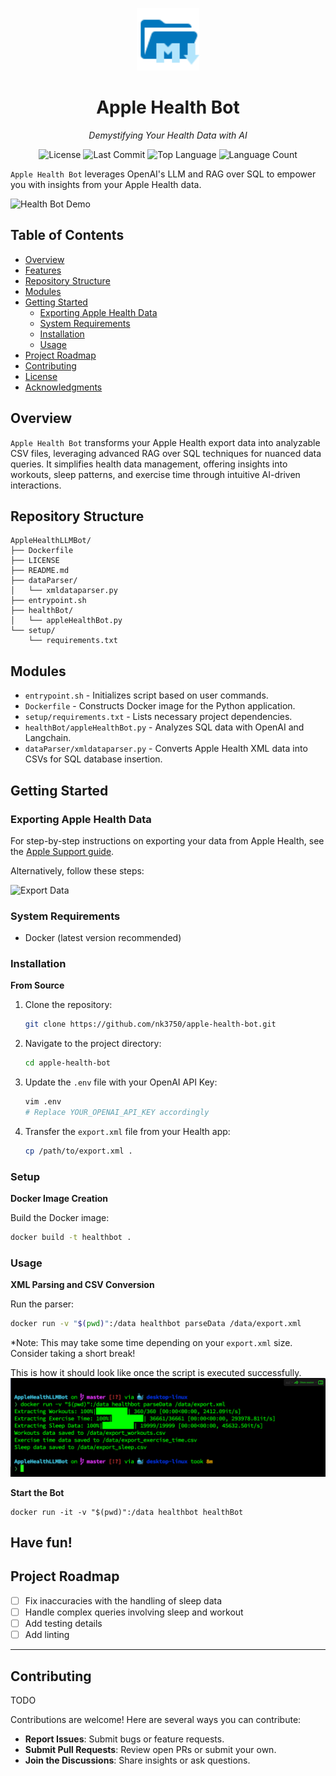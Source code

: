 <p align="center">
  <img src="https://raw.githubusercontent.com/PKief/vscode-material-icon-theme/ec559a9f6bfd399b82bb44393651661b08aaf7ba/icons/folder-markdown-open.svg" width="100" alt="Project Logo">
</p>

<h1 align="center">Apple Health Bot</h1>

<p align="center">
    <em>Demystifying Your Health Data with AI</em>
</p>

<p align="center">
    <img src="https://img.shields.io/github/license/nk3750/AppleHealthLLMBot?style=flat-square&logo=opensourceinitiative&logoColor=white&color=0080ff" alt="License">
    <img src="https://img.shields.io/github/last-commit/nk3750/AppleHealthLLMBot?style=flat-square&logo=git&logoColor=white&color=0080ff" alt="Last Commit">
    <img src="https://img.shields.io/github/languages/top/nk3750/AppleHealthLLMBot?style=flat-square&color=0080ff" alt="Top Language">
    <img src="https://img.shields.io/github/languages/count/nk3750/AppleHealthLLMBot?style=flat-square&color=0080ff" alt="Language Count">
</p>

`Apple Health Bot` leverages OpenAI's LLM and RAG over SQL to empower you with insights from your Apple Health data. 

![Health Bot Demo](img/demo.gif)

## Table of Contents

- [Overview](#overview)
- [Features](#features)
- [Repository Structure](#repository-structure)
- [Modules](#modules)
- [Getting Started](#getting-started)
  - [Exporting Apple Health Data](#exporting-apple-health-data)
  - [System Requirements](#system-requirements)
  - [Installation](#installation)
  - [Usage](#usage)
- [Project Roadmap](#project-roadmap)
- [Contributing](#contributing)
- [License](#license)
- [Acknowledgments](#acknowledgments)

## Overview

`Apple Health Bot` transforms your Apple Health export data into analyzable CSV files, leveraging advanced RAG over SQL techniques for nuanced data queries. It simplifies health data management, offering insights into workouts, sleep patterns, and exercise time through intuitive AI-driven interactions.

## Repository Structure

```
AppleHealthLLMBot/
├── Dockerfile
├── LICENSE
├── README.md
├── dataParser/
│   └── xmldataparser.py
├── entrypoint.sh
├── healthBot/
│   └── appleHealthBot.py
└── setup/
    └── requirements.txt
```

## Modules

- `entrypoint.sh` - Initializes script based on user commands.
- `Dockerfile` - Constructs Docker image for the Python application.
- `setup/requirements.txt` - Lists necessary project dependencies.
- `healthBot/appleHealthBot.py` - Analyzes SQL data with OpenAI and Langchain.
- `dataParser/xmldataparser.py` - Converts Apple Health XML data into CSVs for SQL database insertion.

## Getting Started

### Exporting Apple Health Data

For step-by-step instructions on exporting your data from Apple Health, see the [Apple Support guide](https://support.apple.com/guide/iphone/share-your-health-data-iph5ede58c3d/ios).

Alternatively, follow these steps:

![Export Data](img/export.gif)

### System Requirements

- Docker (latest version recommended)

### Installation

**From Source**

1. Clone the repository:
   ```bash
   git clone https://github.com/nk3750/apple-health-bot.git
   ```
2. Navigate to the project directory:
   ```bash
   cd apple-health-bot
   ```
3. Update the `.env` file with your OpenAI API Key:
   ```bash
   vim .env
   # Replace YOUR_OPENAI_API_KEY accordingly
   ```
4. Transfer the `export.xml` file from your Health app:
   ```bash
   cp /path/to/export.xml .
   ```

### Setup

**Docker Image Creation**

Build the Docker image:
```bash
docker build -t healthbot .
```

### Usage

**XML Parsing and CSV Conversion**

Run the parser:
```bash
docker run -v "$(pwd)":/data healthbot parseData /data/export.xml
```
*Note: This may take some time depending on your `export.xml` size. Consider taking a short break! 


This is how it should look like once the script is executed successfully.
![Parse](img/parse.png)

**Start the Bot**

```
docker run -it -v "$(pwd)":/data healthbot healthBot
```
Have fun!
---

## Project Roadmap

- [ ] Fix inaccuracies with the handling of sleep data
- [ ] Handle complex queries involving sleep and workout
- [ ] Add testing details
- [ ] Add linting

---

## Contributing
TODO

Contributions are welcome! Here are several ways you can contribute:

- **Report Issues**: Submit bugs or feature requests.
- **Submit Pull Requests**: Review open PRs or submit your own.
- **Join the Discussions**: Share insights or ask questions.

```
